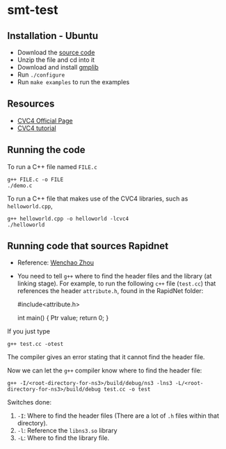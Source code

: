smt-test
========

Installation - Ubuntu
---------------------
* Download the [source code](http://cvc4.cs.nyu.edu/builds/src/)
* Unzip the file and cd into it
* Download and install [gmplib](https://gmplib.org/)
* Run ``./configure``
* Run ``make examples`` to run the examples

Resources
---------

* [CVC4 Official Page](http://cvc4.cs.nyu.edu/web/)
* [CVC4 tutorial](http://cvc4.cs.nyu.edu/wiki/Tutorials)

Running the code
----------------

To run a C++ file named ``FILE.c``
  
    g++ FILE.c -o FILE
    ./demo.c
    
To run a C++ file that makes use of the CVC4 libraries, such as ``helloworld.cpp``,

    g++ helloworld.cpp -o helloworld -lcvc4
    ./helloworld

Running code that sources Rapidnet
----------------------------------
* Reference: [Wenchao Zhou](http://people.cs.georgetown.edu/~wzhou/)
* You need to tell ``g++`` where to find the header files and the library (at linking stage). For example, to run the following ``c++`` file (``test.cc``) that references the header ``attribute.h``, found in the RapidNet folder:

    #include<attribute.h>

    int main() {
      Ptr<AttributeValue> value;
      return 0;
    }

If you just type 

    g++ test.cc -otest
    
The compiler gives an error stating that it cannot find the header file.

Now we can let the ``g++`` compiler know where to find the header file:

    g++ -I/<root-directory-for-ns3>/build/debug/ns3 -lns3 -L/<root-directory-for-ns3>/build/debug test.cc -o test

Switches done:

1. ``-I``: Where to find the header files (There are a lot of ``.h`` files within that directory).  
2. ``-l``: Reference the ``libns3.so`` library 
3. ``-L``: Where to find the library file.




